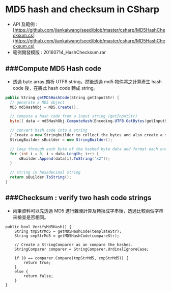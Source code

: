 # MD5 hash and checksum in CSharp

<script type="text/javascript" src="../js/general.js"></script>

* API 及範例 : [https://github.com/jiankaiwang/seed/blob/master/csharp/MD5HashChecksum.cs](https://github.com/jiankaiwang/seed/blob/master/csharp/MD5HashChecksum.cs)
* 範例開發模版 : 20160714_HashChecksum.rar

###Compute MD5 Hash code
---

* 透過 byte array 頗析 UTF8 string，然後透過 md5 物件將之計算產生 hash code 後，在將此 hash code 轉成 string。

```csharp
public String getMD5HashCode(String getInputStr) {
  // generate a MD5 object
  MD5 md5HashObj = MD5.Create();

  // compute a hash code from a input string (getInputStr)
  byte[] data = md5HashObj.ComputeHash(Encoding.UTF8.GetBytes(getInputStr));

  // convert hash code into a string
  / Create a new Stringbuilder to collect the bytes and also create a string
  StringBuilder sBuilder = new StringBuilder();

  // loop through each byte of the hashed byte data and format each one as a hexadecimal string.
  for (int i = 0; i < data.Length; i++) {
      sBuilder.Append(data[i].ToString("x2"));
  }

  // string in hexadecimal string
  return sBuilder.ToString();
}
```

###Checksum : verify two hash code strings
---

* 兩筆資料可以先透過 MD5 進行雜湊計算及轉換成字串後，透過比較兩個字串來檢查是否相同。

```Csharp
public bool VerifyMd5Hash() {
    String tmpStrMd5 = getMD5HashCode(templateStr);
    String cmpStrMd5 = getMD5HashCode(compareStr);

    // Create a StringComparer as an compare the hashes.
    StringComparer comparer = StringComparer.OrdinalIgnoreCase;

    if (0 == comparer.Compare(tmpStrMd5, cmpStrMd5)) {
        return true;
    }
    else {
        return false;
    }
}
```



